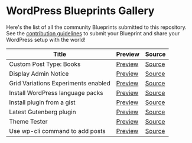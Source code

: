# WordPress Blueprints Gallery

Here's the list of all the community Blueprints submitted to this repository. See the [contribution guidelines](./README.md#contributing-your-blueprint) to submit your Blueprint and share your WordPress setup with the world!

| Title                               | Preview                                                                                                                                                                   | Source                                                                                                         |
| -----                               | -------                                                                                                                                                                   | ------                                                                                                         |
| Custom Post Type: Books             | [Preview](https://playground.wordpress.net/?blueprint-url=https://raw.githubusercontent.com/adamziel/blueprints/trunk/blueprints/custom-post/blueprint.json)              | [Source](https://github.com/adamziel/blueprints/blob/trunk/blueprints/custom-post/blueprint.json)              |
| Display Admin Notice                | [Preview](https://playground.wordpress.net/?blueprint-url=https://raw.githubusercontent.com/adamziel/blueprints/trunk/blueprints/admin-notice/blueprint.json)             | [Source](https://github.com/adamziel/blueprints/blob/trunk/blueprints/admin-notice/blueprint.json)             |
| Grid Variations Experiments enabled | [Preview](https://playground.wordpress.net/?blueprint-url=https://raw.githubusercontent.com/adamziel/blueprints/trunk/blueprints/grid-variations/blueprint.json)          | [Source](https://github.com/adamziel/blueprints/blob/trunk/blueprints/grid-variations/blueprint.json)          |
| Install WordPress language packs    | [Preview](https://playground.wordpress.net/?blueprint-url=https://raw.githubusercontent.com/adamziel/blueprints/trunk/blueprints/translations/blueprint.json)             | [Source](https://github.com/adamziel/blueprints/blob/trunk/blueprints/translations/blueprint.json)             |
| Install plugin from a gist          | [Preview](https://playground.wordpress.net/?blueprint-url=https://raw.githubusercontent.com/adamziel/blueprints/trunk/blueprints/install-plugin-from-gist/blueprint.json) | [Source](https://github.com/adamziel/blueprints/blob/trunk/blueprints/install-plugin-from-gist/blueprint.json) |
| Latest Gutenberg plugin             | [Preview](https://playground.wordpress.net/?blueprint-url=https://raw.githubusercontent.com/adamziel/blueprints/trunk/blueprints/latest-gutenberg/blueprint.json)         | [Source](https://github.com/adamziel/blueprints/blob/trunk/blueprints/latest-gutenberg/blueprint.json)         |
| Theme Tester                        | [Preview](https://playground.wordpress.net/?blueprint-url=https://raw.githubusercontent.com/adamziel/blueprints/trunk/blueprints/theme-a11y-test/blueprint.json)          | [Source](https://github.com/adamziel/blueprints/blob/trunk/blueprints/theme-a11y-test/blueprint.json)          |
| Use wp-cli command to add posts     | [Preview](https://playground.wordpress.net/?blueprint-url=https://raw.githubusercontent.com/adamziel/blueprints/trunk/blueprints/posts-via-wp-cli/blueprint.json)         | [Source](https://github.com/adamziel/blueprints/blob/trunk/blueprints/posts-via-wp-cli/blueprint.json)         |

